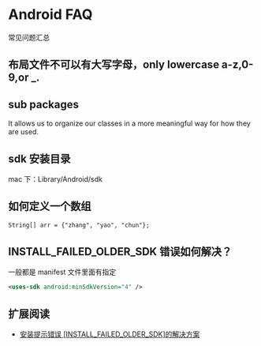 # Android FAQ 
常见问题汇总

## 布局文件不可以有大写字母，only lowercase a-z,0-9,or _.

## sub packages

It allows us to organize our classes in a more meaningful way for how they are used.


## sdk 安装目录

mac 下：Library/Android/sdk

## 如何定义一个数组

```xml
String[] arr = {"zhang", "yao", "chun"};
```

## INSTALL_FAILED_OLDER_SDK 错误如何解决？

一般都是 manifest 文件里面有指定 

```xml
<uses-sdk android:minSdkVersion="4" />
```




## 扩展阅读

* [安装提示错误 [INSTALL_FAILED_OLDER_SDK]的解决方案](http://blog.csdn.net/jingwen3699/article/details/9793345)
